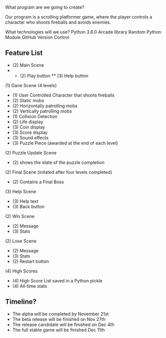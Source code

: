 What program are we going to create?

Our program is a scrolling platformer game, where the player controls a character who shoots fireballs and avoids enemies.

What technologies will we use? 
Python 3.8.0
Arcade library
Random Python Module
GitHub Version Control

## Feature List
* (2) Main Scene
* * (2) Play button
** (3) Help button


(1) Gane Scene (4 levels)
* (1) User Controlled Character that shoots fireballs
* (2) Static mobs
* (2) Horizontally patrolling mobs
* (2) Vertically patrolling mobs
* (1) Collision Detection
* (2) Life display
* (3) Coin display
* (3) Score display
* (3) Sound effects
* (3) Puzzle Piece (awarded at the end of each level)


(2) Puzzle Update Scene
* (2) shows the state of the puzzle completion


(2) Final Scene (initated after four levels completed)
* (2) Contains a Final Boss


(3) Help Scene
* (3) Help text
* (3) Back button

(2) Win Scene
* (2) Message
* (3) Stats

(2) Lose Scene
* (2) Message
* (3) Stats
* (2) Restart button

(4) High Scores
* (4) High Score List saved in a Python pickle
* (4) All-time stats


## Timeline?
* The alpha will be completed by November 21st
* The beta release will be finished on Nov 27th
* The release candidate will be finished on Dec 4th
* The full stable game will be finished Dec 11th
